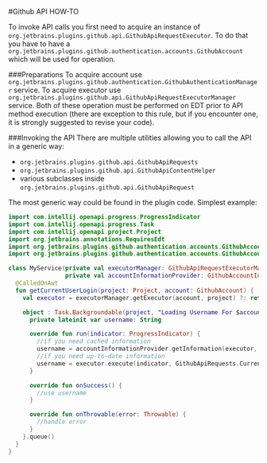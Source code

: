 #Github API HOW-TO

To invoke API calls you first need to acquire an instance of `org.jetbrains.plugins.github.api.GithubApiRequestExecutor`.
To do that you have to have a `org.jetbrains.plugins.github.authentication.accounts.GithubAccount` which will be used for operation.

###Preparations
To acquire account use `org.jetbrains.plugins.github.authentication.GithubAuthenticationManager` service.
To acquire executor use `org.jetbrains.plugins.github.api.GithubApiRequestExecutorManager` service.
Both of these operation must be performed on EDT prior to API method execution (there are exception to this rule, but if you encounter one, it is strongly suggested to revise your code).

###Invoking the API
There are multiple utilities allowing you to call the API in a generic way:
* `org.jetbrains.plugins.github.api.GithubApiRequests`
* `org.jetbrains.plugins.github.api.GithubApiContentHelper`
* various subclasses inside `org.jetbrains.plugins.github.api.GithubApiRequest`

The most generic way could be found in the plugin code.
Simplest example:
```kotlin
import com.intellij.openapi.progress.ProgressIndicator
import com.intellij.openapi.progress.Task
import com.intellij.openapi.project.Project
import org.jetbrains.annotations.RequiresEdt
import org.jetbrains.plugins.github.authentication.accounts.GithubAccount
import org.jetbrains.plugins.github.authentication.accounts.GithubAccountInformationProvider

class MyService(private val executorManager: GithubApiRequestExecutorManager,
                private val accountInformationProvider: GithubAccountInformationProvider) {
  @CalledOnAwt
  fun getCurrentUserLogin(project: Project, account: GithubAccount) {
    val executor = executorManager.getExecutor(account, project) ?: return

    object : Task.Backgroundable(project, "Loading Username For $account") {
      private lateinit var username: String

      override fun run(indicator: ProgressIndicator) {
        //if you need cached information
        username = accountInformationProvider.getInformation(executor, indicator, account).login
        //if you need up-to-date information
        username = executor.execute(indicator, GithubApiRequests.CurrentUser.get(account.server)).login
      }

      override fun onSuccess() {
        //use username
      }

      override fun onThrowable(error: Throwable) {
        //handle error
      }
    }.queue()
  }
}
```
